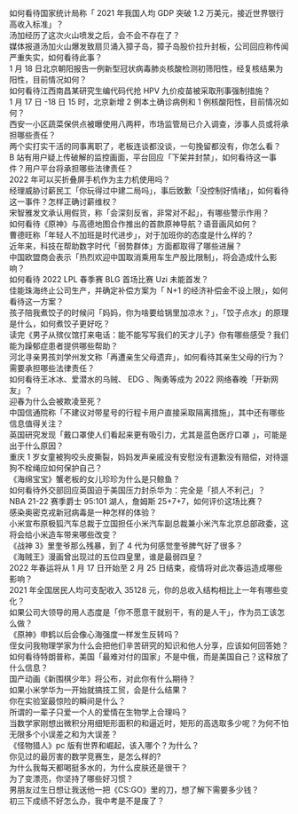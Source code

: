 如何看待国家统计局称「 2021 年我国人均 GDP 突破 1.2 万美元，接近世界银行高收入标准」？  
汤加经历了这次火山喷发之后，会不会不存在了？  
媒体报道汤加火山爆发致扇贝涌入獐子岛，獐子岛股价拉升封板，公司回应称传闻严重失实，如何看待此事？  
1 月 18 日北京朝阳报告一例新型冠状病毒肺炎核酸检测初筛阳性，经复核结果为阳性，目前情况如何？  
如何看待江西南昌某研究生编代码代抢 HPV 九价疫苗被采取刑事强制措施？  
1 月 17 日 -18 日 15 时，北京新增 2 例本土确诊病例和 1 例核酸阳性，目前情况如何？  
西安一小区蔬菜保供点被曝使用八两秤，市场监管局已介入调查，涉事人员或将承担哪些责任？  
两个实打实干活的同事离职了，老板连谈都没谈，一句挽留都没有，你怎么看？  
B 站有用户疑上传破解的监控画面，平台回应「下架并封禁」，如何看待这一事件？用户平台将承担哪些法律责任？  
2022 年可以买折叠屏手机作为主力机使用吗？  
经理威胁讨薪民工「你玩得过中建二局吗」，事后致歉「没控制好情绪」，如何看待这一事件？怎样正确讨薪维权？  
宋智雅发文承认用假货，称「会深刻反省，非常对不起」，有哪些警示作用？  
如何看待《原神》与高德地图合作推出的首款原神导航？语音画风如何？  
曹德旺称「年轻人不加班是时代进步」，对于加班你的态度是什么样的？  
近年来，科技在帮助数字时代「弱势群体」方面都取得了哪些进展？  
中国欧盟商会表示「热烈欢迎中国取消乘用车生产股比限制」，将会造成什么影响？  
如何看待 2022 LPL 春季赛 BLG 首场比赛 Uzi 未能首发？  
佳能珠海终止公司生产，并确定补偿方案为「 N+1 的经济补偿金不设上限」，如何看待这一方案？  
孩子陪我煮饺子的时候问「妈妈，你为啥要给锅里加凉水？」，「饺子点水」的原理是什么，如何煮饺子更好吃？  
读完《男子从殡仪馆打来电话：能不能写写我们的天才儿子》你有哪些感受？我们能为躁郁症患者提供哪些帮助？  
河北寻亲男孩刘学州发文称「再遭亲生父母遗弃」，如何看待其亲生父母的行为？需要承担哪些法律责任？  
如何看待王冰冰、爱潜水的乌贼、 EDG 、陶勇等成为 2022 网络春晚「开新网友」？  
迎春为什么会被欺凌至死？  
中国信通院称「不建议对带星号的行程卡用户直接采取隔离措施」，其中还有哪些信息值得关注？  
英国研究发现「戴口罩使人们看起来更有吸引力，尤其是蓝色医疗口罩 」，可能是出于什么原因？  
重庆 1 岁女童被狗咬头皮撕裂，妈妈发声亲戚没有安慰没有道歉没有赔偿，对待遛狗不栓绳应如何保护自己？  
《海绵宝宝》蟹老板的女儿珍珍为什么是只鲸鱼？  
如何看待外交部回应英国迫于美国压力封杀华为：完全是「损人不利己」？  
NBA 21-22 赛季爵士 95:101 湖人，詹姆斯 25+7+7，如何评价这场比赛？  
感染奥密克戎新冠病毒是一种怎样的体验？  
小米宣布原极狐汽车总裁于立国担任小米汽车副总裁兼小米汽车北京总部政委，这将会给小米造车带来哪些改变？  
《战神 3》里奎爷那么残暴，到了 4 代为何感觉奎爷脾气好了很多？  
《海贼王》漫画曾出现过的五位四皇里，谁是最弱四皇？  
2022 年春运将从 1 月 17 日开始至 2 月 25 日结束，疫情将对此次春运造成哪些影响？  
2021 年全国居民人均可支配收入 35128 元，你的总收入结构相比上一年有哪些变化？  
如果公司大领导的用人态度是「你不愿意干就别干，有的是人干」，作为员工该怎么做？  
《原神》申鹤以后会像心海强度一样发生反转吗？  
侄女问我物理学家为什么会把他们辛苦研究的知识和他人分享，应该如何回答她？  
如何看待特朗普称，美国「最难对付的国家」不是中俄，而是美国自己？这释放了什么信息？  
国产动画《新围棋少年》将公布，对此你有什么期待？  
如果小米学华为一开始就搞技工贸，会是什么结果？  
你在实验室最惊险的瞬间是什么？  
所谓的一辈子只爱一个人的爱情在生物学上合理吗？  
当数学家刚想出微积分用细矩形面积的和逼近时，矩形的高选取多少呢？为何不怕无限多个小误差之和为大误差？  
《怪物猎人》pc 版有世界和崛起，该入哪个？为什么？  
你见过的最厉害的数学竞赛生，是怎么样的?  
为什么我每天都喝挺多水的，为什么皮肤还是很干？  
为了变漂亮，你坚持了哪些好习惯？  
男朋友过生日想让我送他一把《CS:GO》里的刀，想了解下需要多少钱？  
初三下成绩不好怎么办，我中考是不是废了？  
